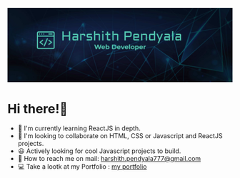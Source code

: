 ![Hero Img](https://github.com/HarshithPendyala/HarshithPendyala/blob/main/wepik.jpg)
# Hi there!👋
* 🌱 I'm currently learning ReactJS in depth.
* 👬 I'm looking to collaborate on HTML, CSS or Javascript and ReactJS projects.
* 😃 Actively looking for cool Javascript projects to build.
* 📧 How to reach me on mail: [harshith.pendyala777@gmail.com](mailto:harshith.pendyala777@gmail.com)
* 💻 Take a lootk at my Portfolio : [my portfolio](https://harshith-pendyala.netlify.app/)
